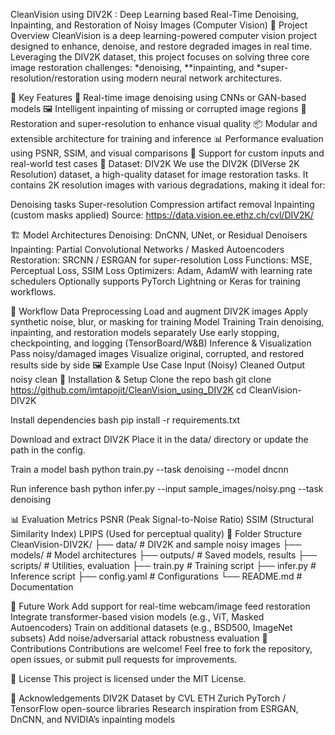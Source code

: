 CleanVision using DIV2K : Deep Learning based Real-Time Denoising, Inpainting, and Restoration of Noisy Images (Computer Vision)
🧠 Project Overview
CleanVision is a deep learning-powered computer vision project designed to enhance, denoise, and restore degraded images in real time. Leveraging the DIV2K dataset, this project focuses on solving three core image restoration challenges: *denoising, **inpainting, and *super-resolution/restoration using modern neural network architectures.

🌟 Key Features
🧹 Real-time image denoising using CNNs or GAN-based models
🖼️ Intelligent inpainting of missing or corrupted image regions
🎨 Restoration and super-resolution to enhance visual quality
📦 Modular and extensible architecture for training and inference
📊 Performance evaluation using PSNR, SSIM, and visual comparisons
🧪 Support for custom inputs and real-world test cases
📂 Dataset: DIV2K
We use the DIV2K (DIVerse 2K Resolution) dataset, a high-quality dataset for image restoration tasks. It contains 2K resolution images with various degradations, making it ideal for:

Denoising tasks
Super-resolution
Compression artifact removal
Inpainting (custom masks applied)
Source: https://data.vision.ee.ethz.ch/cvl/DIV2K/

🏗️ Model Architectures
Denoising: DnCNN, UNet, or Residual Denoisers
Inpainting: Partial Convolutional Networks / Masked Autoencoders
Restoration: SRCNN / ESRGAN for super-resolution
Loss Functions: MSE, Perceptual Loss, SSIM Loss
Optimizers: Adam, AdamW with learning rate schedulers
Optionally supports PyTorch Lightning or Keras for training workflows.

🧪 Workflow
Data Preprocessing
Load and augment DIV2K images
Apply synthetic noise, blur, or masking for training
Model Training
Train denoising, inpainting, and restoration models separately
Use early stopping, checkpointing, and logging (TensorBoard/W&B)
Inference & Visualization
Pass noisy/damaged images
Visualize original, corrupted, and restored results side by side
🖼️ Example Use Case
Input (Noisy)	Cleaned Output
noisy	clean
🔧 Installation & Setup
Clone the repo bash git clone https://github.com/imtapojit/CleanVision_using_DIV2K cd CleanVision-DIV2K

Install dependencies bash pip install -r requirements.txt

Download and extract DIV2K Place it in the data/ directory or update the path in the config.

Train a model bash python train.py --task denoising --model dncnn

Run inference bash python infer.py --input sample_images/noisy.png --task denoising

📊 Evaluation Metrics
PSNR (Peak Signal-to-Noise Ratio)
SSIM (Structural Similarity Index)
LPIPS (Used for perceptual quality)
📌 Folder Structure
CleanVision-DIV2K/ ├── data/ # DIV2K and sample noisy images ├── models/ # Model architectures ├── outputs/ # Saved models, results ├── scripts/ # Utilities, evaluation ├── train.py # Training script ├── infer.py # Inference script ├── config.yaml # Configurations └── README.md # Documentation

🚀 Future Work
Add support for real-time webcam/image feed restoration
Integrate transformer-based vision models (e.g., ViT, Masked Autoencoders)
Train on additional datasets (e.g., BSD500, ImageNet subsets)
Add noise/adversarial attack robustness evaluation
🤝 Contributions
Contributions are welcome! Feel free to fork the repository, open issues, or submit pull requests for improvements.

📄 License
This project is licensed under the MIT License.

🙏 Acknowledgements
DIV2K Dataset by CVL ETH Zurich
PyTorch / TensorFlow open-source libraries
Research inspiration from ESRGAN, DnCNN, and NVIDIA’s inpainting models
